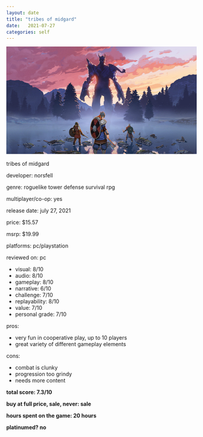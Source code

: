 ```yaml
---
layout: date
title: "tribes of midgard"
date:   2021-07-27
categories: self
---
```


![mos](/assets/img/midgard.jpg)

tribes of midgard

developer: norsfell

genre: roguelike tower defense survival rpg

multiplayer/co-op: yes

release date: july 27, 2021

price: $15.57

msrp: $19.99

platforms: pc/playstation

reviewed on: pc

- visual: 8/10
- audio: 8/10
- gameplay: 8/10
- narrative: 6/10
- challenge: 7/10
- replayability: 8/10
- value: 7/10
- personal grade: 7/10

pros:
- very fun in cooperative play, up to 10 players
- great variety of different gameplay elements

cons:
- combat is clunky
- progression too grindy
- needs more content

**total score: 7.3/10**

**buy at full price, sale, never: sale**

**hours spent on the game: 20 hours**

**platinumed? no**